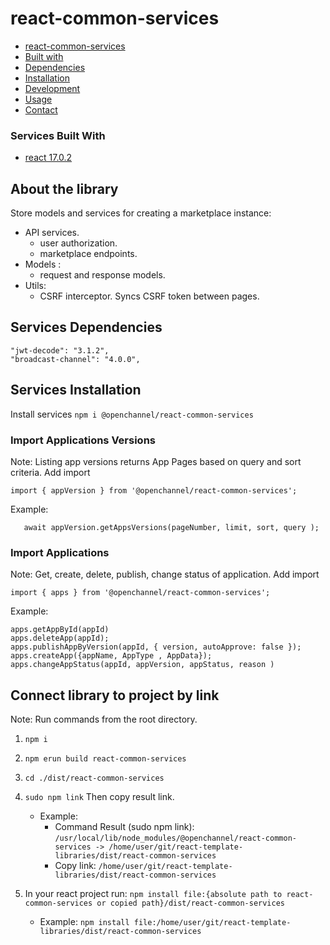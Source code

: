 # react-common-services

* [react-common-services](#react-common-services)
* [Built with](#services-built-with)
* [Dependencies](#services-dependencies)
* [Installation](#services-installation)
* [Development](#services-development)
* [Usage](#services-usage)
* [Contact](#services-contact)
  
### Services Built With
* [react 17.0.2](https://reactjs.org)

## About the library
Store models and services for creating a marketplace instance:
* API services.
  - user authorization.
  - marketplace endpoints.
* Models :
  - request and response models.
* Utils:
  - CSRF interceptor. Syncs CSRF token between pages.
  
## Services Dependencies

    "jwt-decode": "3.1.2",
    "broadcast-channel": "4.0.0",

## Services Installation

Install services `npm i @openchannel/react-common-services`

### Import Applications Versions
Note: Listing app versions returns App Pages based on query and sort criteria.
Add import
```
import { appVersion } from '@openchannel/react-common-services';
```

Example:
```
   await appVersion.getAppsVersions(pageNumber, limit, sort, query );
```

### Import Applications
Note: Get, create, delete, publish, change status of application.
Add import
```
import { apps } from '@openchannel/react-common-services';
```
Example:  
```
apps.getAppById(appId)
apps.deleteApp(appId);
apps.publishAppByVersion(appId, { version, autoApprove: false });
apps.createApp({appName, AppType , AppData});
apps.changeAppStatus(appId, appVersion, appStatus, reason )

```


## Connect library to project by link
Note: Run commands from the root directory.
1. `npm i`
   
2. `npm erun build react-common-services`

3. `cd ./dist/react-common-services`

4. `sudo npm link` Then copy result link.
   * Example:
     * Command Result (sudo npm link):  
    `/usr/local/lib/node_modules/@openchannel/react-common-services -> /home/user/git/react-template-libraries/dist/react-common-services`
      * Copy link: `/home/user/git/react-template-libraries/dist/react-common-services`
5. In your react project run: `npm install file:{absolute path to react-common-services or copied path}/dist/react-common-services`
   * Example:
   `npm install file:/home/user/git/react-template-libraries/dist/react-common-services`

